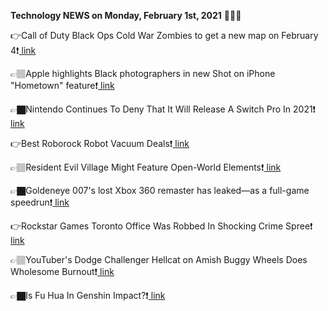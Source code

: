 <b>Technology NEWS on Monday, February 1st, 2021</b> 📡📡📡 

👉Call of Duty Black Ops Cold War Zombies to get a new map on February 4❗️<a href='https://techblock.club/?p=9831'> link</a>

👉🏽Apple highlights Black photographers in new Shot on iPhone "Hometown" feature❗️<a href='https://techblock.club/?p=9833'> link</a>

👉🏿Nintendo Continues To Deny That It Will Release A Switch Pro In 2021❗️<a href='https://techblock.club/?p=9835'> link</a>

👉Best Roborock Robot Vacuum Deals❗️<a href='https://techblock.club/?p=9837'> link</a>

👉🏽Resident Evil Village Might Feature Open-World Elements❗️<a href='https://techblock.club/?p=9839'> link</a>

👉🏿Goldeneye 007's lost Xbox 360 remaster has leaked—as a full-game speedrun❗️<a href='https://techblock.club/?p=9841'> link</a>

👉Rockstar Games Toronto Office Was Robbed In Shocking Crime Spree❗️<a href='https://techblock.club/?p=9843'> link</a>

👉🏽YouTuber's Dodge Challenger Hellcat on Amish Buggy Wheels Does Wholesome Burnout❗️<a href='https://techblock.club/?p=9845'> link</a>

👉🏿Is Fu Hua In Genshin Impact?❗️<a href='https://techblock.club/?p=9847'> link</a>


